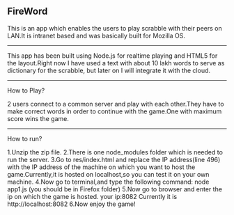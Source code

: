 FireWord
--------
This is an app which enables the users to play scrabble with their peers on LAN.It is intranet based and was basically built for Mozilla OS.

------------------------------------------------------------------------

This app has been built using Node.js for realtime playing and HTML5 for the layout.Right now I have used a text with about 10 lakh words to serve as dictionary for the scrabble, but later on I will integrate it with the cloud.

------------------------------------------------------------------------

How to Play?

2 users connect to a common server and play with each other.They have to make correct words in order to continue with the game.One with maximum score wins the game.

-------------------------------------------------------------------------

How to run?

1.Unzip the zip file.
2.There is one node_modules folder which is needed to run the server.
3.Go to res/index.html and replace the IP address(line 496) with the IP address of the machine on which you want to host the game.Currently,it is hosted on localhost,so you can test it on your own machine.
4.Now go to terminal,and type the following command:
	node app1.js
	(you should be in Firefox folder)
5.Now go to browser and enter the ip on which the game is hosted.
	your ip:8082
Currently it is http://localhost:8082
6.Now enjoy the game!

